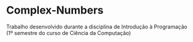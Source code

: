 # Complex-Numbers
 Trabalho desenvolvido durante a disciplina de Introdução à Programação (1º semestre do curso de Ciência da Computação)
